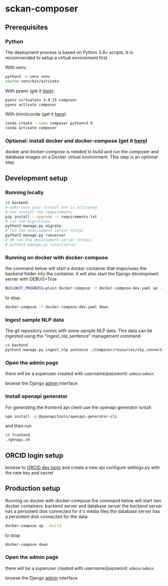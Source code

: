 # sckan-composer

## Prerequisites

### Python

The deployment process is based on Python 3.9+ scripts. It is recommended to setup a virtual
environment first.

With venv:
```bash
python3 -m venv venv
source venv/bin/activate
```

With pyenv (get it [here](https://github.com/pyenv/pyenv)):
```bash
pyenv virtualenv 3.9.15 composer
pyenv activate composer
```

With (mini)conda (get it [here](https://docs.conda.io/en/latest/miniconda.html)):
```bash
conda create --name composer python=3.9
conda activate composer
```


### Optional: install docker and docker-compose (get it [here](https://docs.docker.com/get-docker/))

docker and docker-compose is needed to build and run the composer and
database images on a Docker virtual environment.
This step is an optional step



## Development setup

### Running locally
```bash
cd backend
# make sure your virtual env is activated
# and install the requirements
pip install --upgrade -r requirements.txt
# run the migrations
python3 manage.py migrate
# run the development server (http)
python3 manage.py runserver
# OR run the development server (https)
# python3 manage.py runsslserver
```

### Running on docker with docker-compose
the command below will start a docker container that maps/uses the backend folder
into the container. It will also start the Django development server with DEBUG=True

```bash
BUILDKIT_PROGRESS=plain docker-compose -f docker-compose-dev.yaml up --build
```

to stop:
```bash
docker-compose -f docker-compose-dev.yaml down
```

### Ingest sample NLP data
The git repository comes with some sample NLP data. This data can be ingested using 
the "ingest_nlp_sentence" management command

```bash
cd backend
python3 manage.py ingest_nlp_sentence ./composer/resources/nlp_connectivity_20221025.csv
```

### Open the admin page
there will be a superuser created with username/password: `admin/admin`

browse the Django [admin](http://127.0.0.1:8000/admin/) interface

### Install openapi generator

For generating the frontend api client use the openapi generator
isntall:

```bash
npm install -g @openapitools/openapi-generator-cli
```

and then run 
```bash
cd frontend
./genapi.sh
```

## ORCID login setup

browse to [ORCID dev tools](https://orcid.org/developer-tools) and create a new api
configure settings.py with the new key and secret


## Production setup

Running on docker with docker-compose
the command below will start two docker containers: backend server and database server
the backend server has a persistent disk connected for it's media files
the database server has a persistent disk connected for the data

```bash
docker-compose up --build
```

to stop:
```bash
docker-compose down
```

### Open the admin page
there will be a superuser created with username/password: `admin/admin`

browse the Django [admin](http://127.0.0.1:8000/admin/) interface
